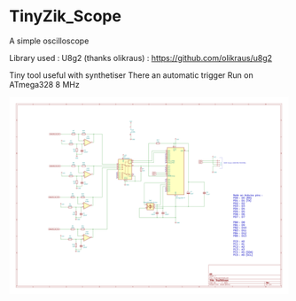 # TinyZik_Scope
A simple oscilloscope

Library used : 
U8g2 (thanks olikraus) : https://github.com/olikraus/u8g2

Tiny tool useful with synthetiser
There an automatic trigger
Run on ATmega328 8 MHz

![alt text](https://github.com/protongamer/TinyZik_Scope/blob/main/schematic_tinyzikscope.png?raw=true)
